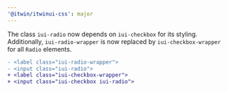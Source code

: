 ```yaml
---
'@itwin/itwinui-css': major
---
```


The class `iui-radio` now depends on `iui-checkbox` for its styling. Additionally, `iui-radio-wrapper` is now replaced by `iui-checkbox-wrapper` for all `Radio` elements.

```diff
- <label class="iui-radio-wrapper">
- <input class="iui-radio">
+ <label class="iui-checkbox-wrapper">
+ <input class="iui-checkbox iui-radio">
```
